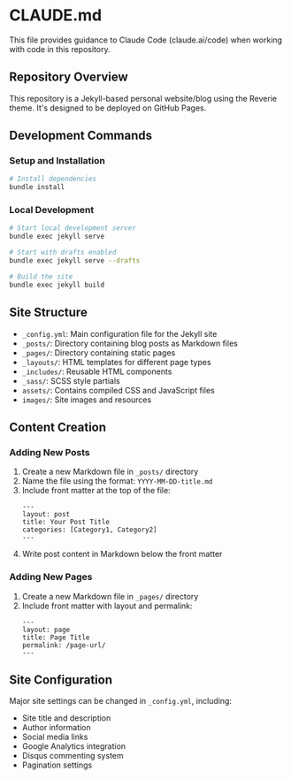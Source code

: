 # CLAUDE.md

This file provides guidance to Claude Code (claude.ai/code) when working with code in this repository.

## Repository Overview

This repository is a Jekyll-based personal website/blog using the Reverie theme. It's designed to be deployed on GitHub Pages.

## Development Commands

### Setup and Installation
```bash
# Install dependencies
bundle install
```

### Local Development
```bash
# Start local development server
bundle exec jekyll serve

# Start with drafts enabled
bundle exec jekyll serve --drafts

# Build the site
bundle exec jekyll build
```

## Site Structure

- `_config.yml`: Main configuration file for the Jekyll site
- `_posts/`: Directory containing blog posts as Markdown files
- `_pages/`: Directory containing static pages
- `_layouts/`: HTML templates for different page types
- `_includes/`: Reusable HTML components
- `_sass/`: SCSS style partials
- `assets/`: Contains compiled CSS and JavaScript files
- `images/`: Site images and resources

## Content Creation

### Adding New Posts
1. Create a new Markdown file in `_posts/` directory
2. Name the file using the format: `YYYY-MM-DD-title.md`
3. Include front matter at the top of the file:
   ```
   ---
   layout: post
   title: Your Post Title
   categories: [Category1, Category2]
   ---
   ```
4. Write post content in Markdown below the front matter

### Adding New Pages
1. Create a new Markdown file in `_pages/` directory
2. Include front matter with layout and permalink:
   ```
   ---
   layout: page
   title: Page Title
   permalink: /page-url/
   ---
   ```

## Site Configuration

Major site settings can be changed in `_config.yml`, including:
- Site title and description
- Author information
- Social media links
- Google Analytics integration
- Disqus commenting system
- Pagination settings